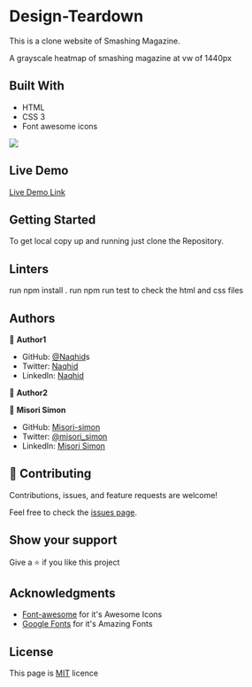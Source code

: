 # Design-Teardown

This is a clone website of Smashing Magazine. 

A grayscale heatmap of smashing magazine at vw of 1440px

## Built With

- HTML
- CSS 3
- Font awesome icons

 <img src="./assets/img/screenshot.jpg">


## Live Demo

[Live Demo Link](https://naqhid.github.io/Naqhid-Misori-Design-teardown/)

## Getting Started

To get local copy up and running just clone the Repository.

## Linters

run npm install .
run npm run test to check the html and css files

## Authors

:bust_in_silhouette: **Author1**

- GitHub: [@Naqhid](https://github.com/Naqhid)s
- Twitter: [Naqhid](https://twitter.com/naqhid)
- LinkedIn: [Naqhid](https://www.linkedin.com/in/mohammed-naqhid-ab3080189/)

:bust_in_silhouette: **Author2**

👤 **Misori Simon**

  - GitHub: [Misori-simon](https://github.com/Misori-simon/)
  - Twitter: [@misori_simon](https://twitter.com/misori_simon)
  - LinkedIn: [Misori Simon](https://cm.linkedin.com/in/misori-simon-05906219b)

## :handshake: Contributing

Contributions, issues, and feature requests are welcome!

Feel free to check the [issues page](https://github.com/Naqhid/Naqhid-Misori-Design-teardown/issues).

## Show your support

Give a :star: if you like this project

## Acknowledgments

- [Font-awesome](https://iconify.com/) for it's Awesome Icons
- [Google Fonts](https://fonts.google.com/) for it's Amazing Fonts

## License

This page is [MIT](./LICENSE) licence
